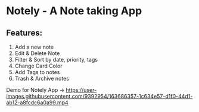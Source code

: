 # Notely - A Note taking App

## Features:
1. Add a new note
2. Edit & Delete Note
3. Filter & Sort by date, priority, tags
4. Change Card Color
5. Add Tags to notes
6. Trash & Archive notes



Demo for Notely App ->
https://user-images.githubusercontent.com/9392954/163686357-1c634e57-d1f0-44d1-ab12-a8fcdc6a0a99.mp4

